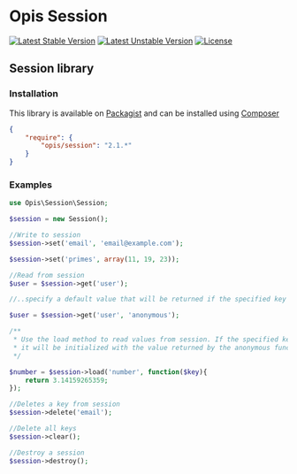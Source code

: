 Opis Session
============
[![Latest Stable Version](https://poser.pugx.org/opis/session/version.png)](https://packagist.org/packages/opis/session)
[![Latest Unstable Version](https://poser.pugx.org/opis/session/v/unstable.png)](//packagist.org/packages/opis/session)
[![License](https://poser.pugx.org/opis/session/license.png)](https://packagist.org/packages/opis/session)

Session library
--------------


### Installation

This library is available on [Packagist](https://packagist.org/packages/opis/session) and can be installed using [Composer](http://getcomposer.org)

```json
{
    "require": {
        "opis/session": "2.1.*"
    }
}
```

### Examples

```php
use Opis\Session\Session;

$session = new Session();

//Write to session
$session->set('email', 'email@example.com');

$session->set('primes', array(11, 19, 23));

//Read from session
$user = $session->get('user');

//..specify a default value that will be returned if the specified key was not set.

$user = $session->get('user', 'anonymous');

/**
 * Use the load method to read values from session. If the specified key was not set,
 * it will be initialized with the value returned by the anonymous function callback.
 */

$number = $session->load('number', function($key){
    return 3.14159265359;
});

//Deletes a key from session
$session->delete('email');

//Delete all keys
$session->clear();

//Destroy a session
$session->destroy();
```